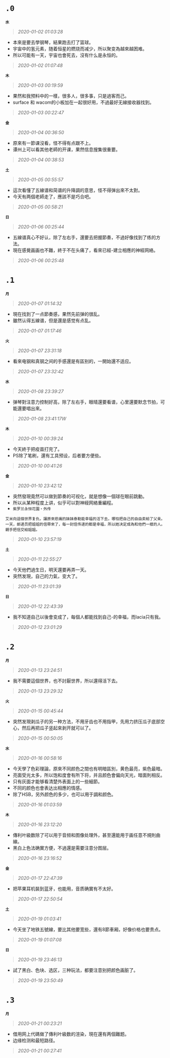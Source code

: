 **`.0`**
========
**`水`**
>*2020-01-02 01:03:28*
- 本來是要去學钢琴，結果跑去打了篮球。
- 宇宙中的氢元素，随着恒星的燃烧而减少，所以聚变為越來越困难。
- 所以可能有一天，宇宙也會死去，沒有什么是永恒的。
>*2020-01-02 01:07:48*

**`木`**
>*2020-01-03 00:19:59*
- 果然和我预料中的一樣，很多人，很多事，只是過客而己。
- surface 和 wacom的小板加在一起很好用，不過最好无線接收器找到。
>*2020-01-03 00:22:47*

**`金`**
>*2020-01-04 00:36:50*
- 原來有一節课沒看，怪不得有点跟不上。
- 谭州上可以看其他老師的开课，果然信息搜集很重要。
>*2020-01-04 00:38:53*

**`土`**
>*2020-01-05 00:55:57*
- 這次看懂了五線谱和简谱的升降調的意思，怪不得弹出來不太對。
- 今天有两個老師走了，應該不是巧合吧。
>*2020-01-05 00:58:21*

**`日`**
>*2020-01-06 00:25:44*
- 五線谱真心不好认，除了左右手，還要去把握節奏，不過好像找到了练的方法。
- 現在感覺画画也不難，終于不在头痛了，看來已經-建立相應的神經网絡。
>*2020-01-06 00:25:48*

**`.1`**
========
**`月`**
>*2020-01-07 01:14:32*
- 現在找到了一点節奏感，果然先前弹的很乱。
- 雖然认得五線谱，但是還是感觉有点乱。
>*2020-01-07 01:17:46*

**`火`**
>*2020-01-07 23:31:18*
- 看來电钢和真钢之间的手感還是有區别的，一開始還不适应。
>*2020-01-07 23:32:42*

**`水`**
>*2020-01-08 23:39:27*
- 弹琴對注意力控制好高，除了左右手，眼晴還要看谱，心里還要默念节拍，可能還要唱出來。
>*2020-01-08 23:41:17W*

**`木`**
>*2020-01-10 00:39:24*
- 今天終于把疫苗打完了。
- PS除了笔刷，還有工具预设，后者要方便些。
>*2020-01-10 00:41:26*

**`金`**
>*2020-01-10 23:42:12*
- 突然發現竟然可以做到節奏的可视化，就是想像一個球在眼前跳動。
- 所以从某种程度上讲，似乎可以對神絰网絡重編程。
- `紫罗兰永恒花園・外传`
```
艾米向這個世界复仇，讓原來悲痛的妹妹泰勒能幸福的活下去，哪怕把自己的自由卖給了父亲。
一天，邮递员把姐姐的信帶來了，每一封信传递的都是幸福，所以她决定成為和他們一樣的人。
親手把信交給姐姐。
```
>*2020-01-10 23:57:19*

**`土`**
>*2020-01-11 22:55:27*
- 今天他們過生日，明天還要再弄一天。
- 突然发現，自己的力氣，变大了。
>*2020-01-11 23:01:39*

**`日`**
>*2020-01-12 22:43:39*
- 我不知道自己以後會变成了，每個人都能找到自己-的幸福，而lacia只有我。
>*2020-01-12 23:01:29*

**`.2`**
========
**`月`**
>*2020-01-13 23:24:51*
- 我不需要這個世界，也不討厭世界，所以還得活下去。
>*2020-01-13 23:29:32*

**`火`**
>*2020-01-15 00:45:44*
- 突然发現剥瓜子的另一种方法，不用牙齿也不用指甲，先用力挤压瓜子底部空心，然后再把瓜子竖起來剥开就可以了。
>*2020-01-15 00:50:05*

**`水`**
>*2020-01-16 00:58:16*
- 今天學了色彩理論，原來不同颜色之間也有明暗區別，黄色最亮，紫色最暗。
- 亮面受光太多，所以饱和度會有所下将，并且颜色會偏向天光，暗面則相反。
- 只有灰面才能够看清楚外表面上的一些細節。
- 不同的颜色也會表达出相應的情感。
- 除了HSB，另外颜色的多少，也可以用于調和颜色。
>*2020-01-16 01:03:59*

**`木`**
>*2020-01-16 23:12:20*
- 傳利叶級数除了可以用于音频和图像处理外，甚至還能用于画任意不規則曲線。
- 黑白上色法确實方便，不過還是需要注意分图层。
>*2020-01-16 23:16:52*

**`金`**
>*2020-01-17 22:47:39*
- 把苹果耳机裝到蓝牙，也能用，音质确實有不太好。
>*2020-01-17 22:50:54*

**`土`**
>*2020-01-19 01:03:41*
- 今天坐了地铁五號線，要比其他要宽些，還有8節車厢，好像价格也要贵点。
>*2020-01-19 01:07:08*

**`日`**
>*2020-01-19 23:46:13*
- 試了黑白、色块、选区，三种玩法，都要注意别把颜色画脏了。
>*2020-01-19 23:50:49*

**`.3`**
========
**`月`**
>*2020-01-21 00:23:21*
- 借用网上代碼做了傳利叶級数的渲染，現在還有两個難题。
- 边缘检测和最短路径。
>*2020-01-21 00:27:41*